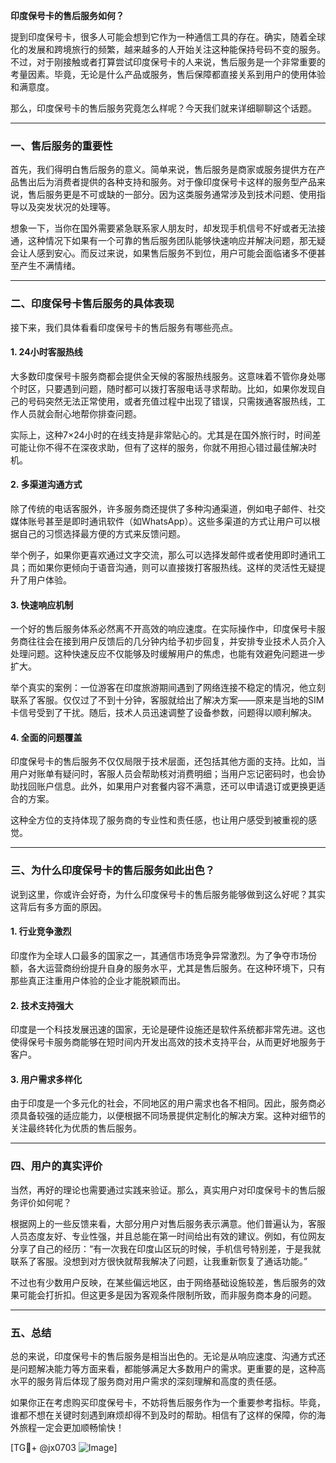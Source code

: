 **印度保号卡的售后服务如何？**

提到印度保号卡，很多人可能会想到它作为一种通信工具的存在。确实，随着全球化的发展和跨境旅行的频繁，越来越多的人开始关注这种能保持号码不变的服务。不过，对于刚接触或者打算尝试印度保号卡的人来说，售后服务是一个非常重要的考量因素。毕竟，无论是什么产品或服务，售后保障都直接关系到用户的使用体验和满意度。

那么，印度保号卡的售后服务究竟怎么样呢？今天我们就来详细聊聊这个话题。

---

### **一、售后服务的重要性**
首先，我们得明白售后服务的意义。简单来说，售后服务是商家或服务提供方在产品售出后为消费者提供的各种支持和服务。对于像印度保号卡这样的服务型产品来说，售后服务更是不可或缺的一部分。因为这类服务通常涉及到技术问题、使用指导以及突发状况的处理等。

想象一下，当你在国外需要紧急联系家人朋友时，却发现手机信号不好或者无法接通，这种情况下如果有一个可靠的售后服务团队能够快速响应并解决问题，那无疑会让人感到安心。而反过来说，如果售后服务不到位，用户可能会面临诸多不便甚至产生不满情绪。

---

### **二、印度保号卡售后服务的具体表现**
接下来，我们具体看看印度保号卡的售后服务有哪些亮点。

#### **1. 24小时客服热线**
大多数印度保号卡服务商都会提供全天候的客服热线服务。这意味着不管你身处哪个时区，只要遇到问题，随时都可以拨打客服电话寻求帮助。比如，如果你发现自己的号码突然无法正常使用，或者充值过程中出现了错误，只需拨通客服热线，工作人员就会耐心地帮你排查问题。

实际上，这种7×24小时的在线支持是非常贴心的。尤其是在国外旅行时，时间差可能让你不得不在深夜求助，但有了这样的服务，你就不用担心错过最佳解决时机。

#### **2. 多渠道沟通方式**
除了传统的电话客服外，许多服务商还提供了多种沟通渠道，例如电子邮件、社交媒体账号甚至是即时通讯软件（如WhatsApp）。这些多渠道的方式让用户可以根据自己的习惯选择最方便的方式来反馈问题。

举个例子，如果你更喜欢通过文字交流，那么可以选择发邮件或者使用即时通讯工具；而如果你更倾向于语音沟通，则可以直接拨打客服热线。这样的灵活性无疑提升了用户体验。

#### **3. 快速响应机制**
一个好的售后服务体系必然离不开高效的响应速度。在实际操作中，印度保号卡服务商往往会在接到用户反馈后的几分钟内给予初步回复，并安排专业技术人员介入处理问题。这种快速反应不仅能够及时缓解用户的焦虑，也能有效避免问题进一步扩大。

举个真实的案例：一位游客在印度旅游期间遇到了网络连接不稳定的情况，他立刻联系了客服。仅仅过了不到十分钟，客服就给出了解决方案——原来是当地的SIM卡信号受到了干扰。随后，技术人员迅速调整了设备参数，问题得以顺利解决。

#### **4. 全面的问题覆盖**
印度保号卡的售后服务不仅仅局限于技术层面，还包括其他方面的支持。比如，当用户对账单有疑问时，客服人员会帮助核对消费明细；当用户忘记密码时，也会协助找回账户信息。此外，如果用户对套餐内容不满意，还可以申请退订或更换更适合的方案。

这种全方位的支持体现了服务商的专业性和责任感，也让用户感受到被重视的感觉。

---

### **三、为什么印度保号卡的售后服务如此出色？**
说到这里，你或许会好奇，为什么印度保号卡的售后服务能够做到这么好呢？其实这背后有多方面的原因。

#### **1. 行业竞争激烈**
印度作为全球人口最多的国家之一，其通信市场竞争异常激烈。为了争夺市场份额，各大运营商纷纷提升自身的服务水平，尤其是售后服务。在这种环境下，只有那些真正注重用户体验的企业才能脱颖而出。

#### **2. 技术支持强大**
印度是一个科技发展迅速的国家，无论是硬件设施还是软件系统都非常先进。这也使得保号卡服务商能够在短时间内开发出高效的技术支持平台，从而更好地服务于客户。

#### **3. 用户需求多样化**
由于印度是一个多元化的社会，不同地区的用户需求也各不相同。因此，服务商必须具备较强的适应能力，以便根据不同场景提供定制化的解决方案。这种对细节的关注最终转化为优质的售后服务。

---

### **四、用户的真实评价**
当然，再好的理论也需要通过实践来验证。那么，真实用户对印度保号卡的售后服务评价如何呢？

根据网上的一些反馈来看，大部分用户对售后服务表示满意。他们普遍认为，客服人员态度友好、专业性强，并且总能在第一时间给出有效的建议。例如，有位网友分享了自己的经历：“有一次我在印度山区玩的时候，手机信号特别差，于是我就联系了客服。没想到对方很快就帮我解决了问题，让我重新恢复了通话功能。”

不过也有少数用户反映，在某些偏远地区，由于网络基础设施较差，售后服务的效果可能会打折扣。但这更多是因为客观条件限制所致，而非服务商本身的问题。

---

### **五、总结**
总的来说，印度保号卡的售后服务是相当出色的。无论是从响应速度、沟通方式还是问题解决能力等方面来看，都能够满足大多数用户的需求。更重要的是，这种高水平的服务背后体现了服务商对用户需求的深刻理解和高度的责任感。

如果你正在考虑购买印度保号卡，不妨将售后服务作为一个重要参考指标。毕竟，谁都不想在关键时刻遇到麻烦却得不到及时的帮助。相信有了这样的保障，你的海外旅程一定会更加顺畅愉快！

[TG💪+ @jx0703 ![Image](https://github.com/user-attachments/assets/dbca1d08-cadb-493c-b0ec-ad6f7a83f270)]